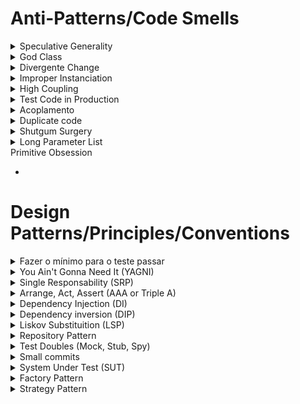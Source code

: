 # Anti-Patterns/Code Smells

<details>
  <summary>Speculative Generality</summary>
   
   - Supor coisas que precisa sem realmente precisar
</details>

<details>
  <summary>God Class</summary>
   
   - Fazer muita coisa
</details>

<details>
  <summary>Divergente Change</summary>
   
   - Se você está em um componente e precisa mexer nele por mais de um motivo, você está fazendo coisa de mais nele
</details>

<details>
  <summary>Improper Instanciation </summary>
   
   - Criar instâncias de forma errada
</details>

<details>
  <summary>High Coupling </summary>
   
   - Quando uma classe cria sua própria dependência
</details>

<details>
  <summary>Test Code in Production </summary>
   
   - 
</details>

<details>
  <summary>Acoplamento</summary>
   
   - Quando você recebe uma classe concreta, você está acoplado
</details>

<details>
  <summary>Duplicate code </summary>
   
   - 
</details>

<details>
  <summary>Shutgum Surgery </summary>
   
   - Quando você mexe em um lugar e afeta vários outros
</details>

<details>
  <summary>Long Parameter List </summary>
   
   - 
</details>
<summary>Primitive Obsession </summary>
   
   - 
</details>

# Design Patterns/Principles/Conventions

<details>
  <summary>Fazer o mínimo para o teste passar</summary>
   
   - 
</details>

<details>
  <summary>You Ain't Gonna Need It (YAGNI) </summary>
   
   - Não faça coisas enquanto você não precisa
</details>

<details>
  <summary>Single Responsability (SRP) </summary>
   
   - Cada componente com sua responsabilidade
</details>

<details>
  <summary>Arrange, Act, Assert (AAA or Triple A)</summary>
   
   - bloco onde vai organizar o teste
   
   - bloco de ação
   
   - bloco para testar alguma coisa
</details>

<details>
  <summary>Dependency Injection (DI)</summary>
   
   - Tirar a responsabilidade da classe de criar suas dependências
</details>

<details>
  <summary>Dependency inversion (DIP)</summary>
   
   - Usar interfaces na mesma camada onde você precisa de umm componente de fora 
</details>

<details>
  <summary>Liskov Substituition (LSP)</summary>
   
   - Objetos podem ser substituídos por seus subtipos sem que isso afete a execução correta do programa
   - Permite que você coloque implementações diferentes
</details>

<details>
  <summary>Repository Pattern</summary>
   
   - 
</details>

<details>
  <summary>Test Doubles (Mock, Stub, Spy)</summary>
   
   - 
</details>

<details>
  <summary>Small commits</summary>
   
   - É uma  boa commitar depois do teste passar
</details>

<details>
  <summary>System Under Test (SUT)</summary>
   
   - Chamar a instância da classe que você está testando de SUT
</details>

<details>
  <summary>Factory Pattern </summary>
   
   - Criar instâncias de objetos complexos, para não precisar repetir em vários lugares diferentes do código
</details>

<details>
  <summary>Strategy Pattern </summary>
   
   - Design Pattern: abrir possibilidades diferentes
   - Ex: Usando o mesmo caso de uso, posso usar o Mongo, ou Postgres ou com os dois
</details>
